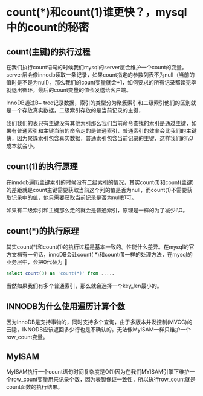 # count(*)和count(1)谁更快？，mysql中的count的秘密

## count(主键)的执行过程

在我们执行count语句的时候我们mysql的server层会维护一个count的变量。server层会像innodb读取一条记录，如果count指定的参数列表不为null（当前的值时是不是为null），那么我们的count变量就会+1，如何要求的所有记录都读完毕就退出循环，最后的count变量的值会发送给客户端。



InnoDB通过B+ tree记录数据，索引的类型分为聚簇索引和二级索引他们的区别就是一个存放真实数据，二级索引存放的是当前记录的主键，



我们我们的表只有主键没有其他索引那么我们当前命令查找的索引是通过主键，如果有普通索引和主键当前的命令走的是普通索引，普通索引的效率会比我们的主键快，因为聚簇索引包含真实数据，普通索引包含当前记录的主键，这样我们的I\O成本就会小。

## count(1)的执行原理

在inndob遍历主键索引的时候没有二级索引的情况，其实count(1)和count(主键)的差距就是count主键需要获取当前这个列的值是否为null，而count(1)不需要获取记录中的值，他只需要获取当前记录是否为null即可。

如果有二级索引和主键那么走的就会是普通索引，原理是一样的为了减少I\O。

## count(*)的执行原理

其实count(*)和count(1)的执行过程是基本一致的。性能什么差异。在mysql的官方文档有一句话，innoDB会让count( *)和count(1)一样的处理方法，在mysql的业务层中，会把0代替为 🌟

~~~sql
select count(0) as 'count(*)' from .....
~~~

当然如果我们有多个普通索引，那么就会选择一个key_len最小的。

## INNODB为什么使用遍历计算个数

因为InnoDB是支持事物的，同时支持多个查询，由于多版本并发控制(MVCC)的云隐，INNODB应该返回多少行也是不确认的。无法像MyISAM一样只维护一个row_count变量。

## MyISAM

MyISAM执行一个count语句时间复杂度是O(1)因为在我们MYISAM引擎下维护一个row_count变量用来记录个数，因为表锁保证一致性，所以执行row_count就是count函数的执行结果。